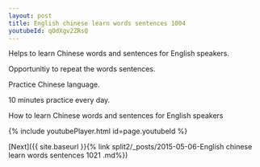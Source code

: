 ```yaml
---
layout: post
title: English chinese learn words sentences 1004 
youtubeId: qOdXgv2ZRsQ
---
```

 
 
Helps to learn Chinese words and sentences for English speakers.

Opportunitiy to repeat the words sentences. 

Practice Chinese language. 
 
10 minutes practice every day. 
 
How to learn Chinese words and sentences for English speakers 
 
{% include youtubePlayer.html id=page.youtubeId %}
 
 
[Next]({{ site.baseurl }}{% link  split2/_posts/2015-05-06-English chinese learn words sentences 1021 .md%})
 
